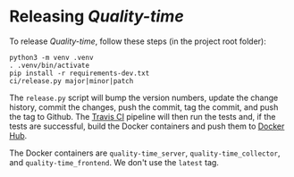 # Releasing *Quality-time*

To release *Quality-time*, follow these steps (in the project root folder):

```console
python3 -m venv .venv
. .venv/bin/activate
pip install -r requirements-dev.txt
ci/release.py major|minor|patch
```

The `release.py` script will bump the version numbers, update the change history, commit the changes, push the commit, tag the commit, and push the tag to Github. The [Travis CI](https://travis-ci.org/ICTU/quality-time) pipeline will then run the tests and, if the tests are successful, build the Docker containers and push them to [Docker Hub](https://cloud.docker.com/u/ictu/repository/list?name=quality-time&namespace=ictu).

The Docker containers are `quality-time_server`, `quality-time_collector`, and `quality-time_frontend`. We don't use the `latest` tag.
